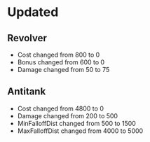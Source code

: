 # Updated

## Revolver

- Cost changed from 800 to 0
- Bonus changed from 600 to 0
- Damage changed from 50 to 75

## Antitank

- Cost changed from 4800 to 0
- Damage changed from 200 to 500
- MinFalloffDist changed from 500 to 1500
- MaxFalloffDist changed from 4000 to 5000
